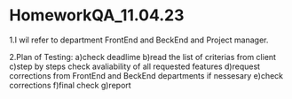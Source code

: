 # HomeworkQA_11.04.23

1.I wil refer to department FrontEnd and BeckEnd and Project manager.

2.Plan of Testing: 
a)check deadlime 
b)read the list of criterias from client
c)step by steps check avaliability of all requested features 
d)request corrections from FrontEnd and BeckEnd departments if nessesary
e)check corrections 
f)final check 
g)report

